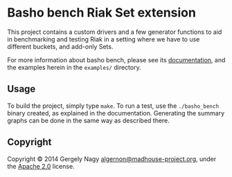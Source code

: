 Basho bench Riak Set extension
==============================

This project contains a custom drivers and a few generator functions
to aid in benchmarking and testing Riak in a setting where we have to
use different buckets, and add-only Sets.

For more information about basho bench, please see its
[documentation][docs:basho-bench], and the examples herein in the
`examples/` directory.

 [docs:basho-bench]: http://docs.basho.com/riak/latest/ops/building/benchmarking/

Usage
-----

To build the project, simply type `make`. To run a test, use the
`./basho_bench` binary created, as explained in the documentation.
Generating the summary graphs can be done in the same way as described
there.

Copyright
---------

Copyright © 2014 Gergely Nagy <algernon@madhouse-project.org>, under
the [Apache 2.0][license:apache2] license.

 [license:apache2]: http://www.apache.org/licenses/LICENSE-2.0
